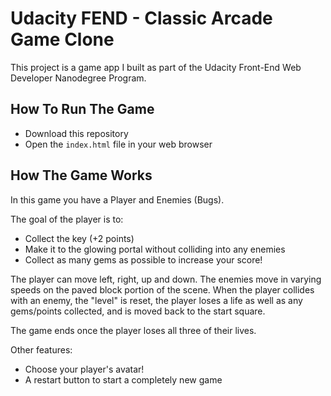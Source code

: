 # Udacity FEND - Classic Arcade Game Clone
This project is a game app I built as part of the Udacity Front-End Web Developer Nanodegree Program.

## How To Run The Game
* Download this repository
* Open the `index.html` file in your web browser  

## How The Game Works
In this game you have a Player and Enemies (Bugs).

The goal of the player is to:
* Collect the key (+2 points)
* Make it to the glowing portal without colliding into any enemies
* Collect as many gems as possible to increase your score!

The player can move left, right, up and down. The enemies move in varying speeds on the paved block portion of the scene. When the player collides with an enemy, the "level" is reset, the player loses a life as well as any gems/points collected, and is moved back to the start square.

The game ends once the player loses all three of their lives.

Other features:
* Choose your player's avatar!
* A restart button to start a completely new game

